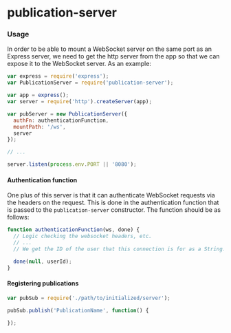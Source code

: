 publication-server
=====

### Usage
In order to be able to mount a WebSocket server on the same port as an
Express server, we need to get the http server from the app so that we can
expose it to the WebSocket server. As an example:

```js
var express = require('express');
var PublicationServer = require('publication-server');

var app = express();
var server = require('http').createServer(app);

var pubServer = new PublicationServer({
  authFn: authenticationFunction,
  mountPath: '/ws',
  server
});

// ...

server.listen(process.env.PORT || '8080');
```


#### Authentication function

One plus of this server is that it can authenticate WebSocket requests via the
headers on the request. This is done in the authentication function that is
passed to the `publication-server` constructor. The function should be as
follows:

```js
function authenticationFunction(ws, done) {
  // Logic checking the websocket headers, etc.
  // ...
  // We get the ID of the user that this connection is for as a String.

  done(null, userId);
}
```

#### Registering publications

```js
var pubSub = require('./path/to/initialized/server');

pubSub.publish('PublicationName', function() {

});
```
